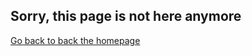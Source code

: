 <div class="row">
    <div class="col-md-12 text-center">
        <h2 class="sub_heading_white">Sorry, this page is not here anymore</h2>
        <a class="btn btn-lg btn-primary" href="/">Go back to back the homepage</a>
    </div>
</div>
